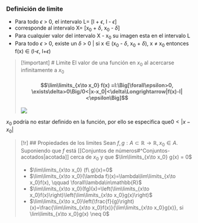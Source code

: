 
### Definición de limite
- Para todo $\epsilon$ > 0, el intervalo L= \[l + $\epsilon$, l - $\epsilon$]
- corresponde al intervalo X= \[x$_0$ + $\delta$, x$_0$ - $\delta$]
- Para cualquier valor del intervalo X - x$_0$ su imagen esta en el intervalo L
- Para todo $\epsilon$ > 0, existe un $\delta$ > 0 | si x $\in$ (x$_0$ - $\delta$, x$_0$ + $\delta$), x $\neq$ x$_0$ entonces f(x) $\in$ (l-$\epsilon$, l+$\epsilon$)

>[!important] # Limite
> El valor de una función en $x_0$ al acercarse infinitamente a $x_0$ 
> #### $$\lim\limits_{x\to x_0} f(x) =l:\Big[\forall\epsilon>0, \exists\delta>0\Big/0<|x-x_0|<\delta\Longrightarrow|f(x)-l|<\epsilon\Big]$$
> <img src="https://luishervella.github.io/JB_Calculo1_UDC/_images/cap3_definicion_limite_3.png" class="center">
>
$x_0$ podría no estar definido en la función, por ello se especifica que$0<|x-x_0|$ 

>[!r] ## Propiedades de los limites
> Sean $f,g:A\subset\mathbb{R}\to\mathbb{R}, x_0\in A$. Suponiendo que $f$ está [[Conjuntos de números#^Conjuntos-acotados|acotada]] cerca de $x_0$ y que $\lim\limits_{x\to x_0} g(x) = 0$ 
> - $\lim\limits_{x\to x_0} (f\ g)(x)=0$
> - $\lim\limits_{x\to x_0}(\lambda f)(x)=\lambda\lim\limits_{x\to x_0}f(x), \qquad \forall\lambda\in\mathbb{R}$
> - $\lim\limits_{x\to x_0}(fg)(x)=\left(\lim\limits_{x\to x_0}f(x)\right)\left(\lim\limits_{x\to x_0}g(x)\right)$
> - $\lim\limits_{x\to x_0}\left(\frac{f}{g}\right)(x)=\frac{\lim\limits_{x\to x_0}f(x)}{\lim\limits_{x\to x_0}g(x)}, si \lim\limits_{x\to x_0}g(x) \neq 0$


